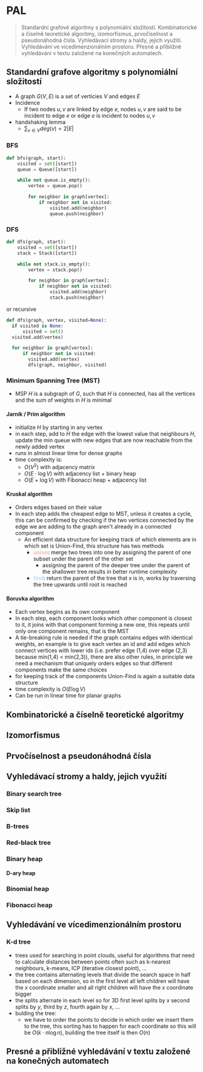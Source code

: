 # PAL
> Standardní grafové algoritmy s polynomiální složitostí. Kombinatorické a číselně teoretické algoritmy, izomorfismus, prvočíselnost a pseudonáhodná čísla. Vyhledávací stromy a haldy, jejich využití. Vyhledávání ve vícedimenzionálním prostoru. Přesné a přibližné vyhledávání v textu založené na konečných automatech.

## Standardní grafove algoritmy s polynomiální složitostí
- A graph $G(V,E)$ is a set of verticies $V$ and edges $E$
- Incidence
	- If two nodes $u,v$ are linked by edge $e$, nodes $u,v$ are said to be incident to edge $e$ or edge $e$ is incident to nodes $u,v$
- handshaking lemma
	- $\sum_{v\in V} deg(v)=2|E|$

### BFS
```python
def bfs(graph, start):
    visited = set([start])
    queue = Queue([start])

    while not queue.is_empty():
        vertex = queue.pop()

        for neighbor in graph[vertex]:
            if neighbor not in visited:
                visited.add(neighbor)
                queue.push(neighbor)
```

### DFS
```python
def dfs(graph, start):
    visited = set([start])
    stack = Stack([start])

    while not stack.is_empty():
        vertex = stack.pop()

        for neighbor in graph[vertex]:
            if neighbor not in visited:
                visited.add(neighbor)
                stack.push(neighbor)
```
or recursive
```python
def dfs(graph, vertex, visited=None):
  if visited is None:
      visited = set()
  visited.add(vertex)

  for neighbor in graph[vertex]:
      if neighbor not in visited:
        visited.add(vertex)
        dfs(graph, neighbor, visited)
```
### Minimum Spanning Tree (MST)
- MSP $H$ is a subgraph of $G$, such that $H$ is connected, has all the vertices and the sum of weights in $H$ is minimal

#### Jarník / Prim algorithm
- initialize $H$ by starting in any vertex
- in each step, add to $H$ the edge with the lowest value that neighbours $H$, update the min queue with new edges that are now reachable from the newly added vertex
- runs in almost linear time for dense graphs
- time complexity is:
  - $O(V^2)$ with adjacency matrix
  - $O(E \cdot \log V)$ with adjacency list + binary heap
  - $O(E + \log V)$ with Fibonacci heap + adjacency list

#### Kruskal algorithm
- Orders edges based on their value
- In each step adds the cheapest edge to MST, unless it creates a cycle, this can be confirmed by checking if the two vertices connected by the edge we are adding to the graph aren't already in a connected component
  - An efficient data structure for keeping track of which elements are in which set is Union-Find, this structure has two methods
    - **<span style="color:#FFB3B3">union</span>**: merge two trees into one by assigning the parent of one subset under the parent of the other set
      - assigning the parent of the deeper tree under the parent of the shallower tree results in better runtime complexity
    - **<span style="color:#B3D9FF">find</span>**: return the parent of the tree that x is in, works by traversing the tree upwards until root is reached

#### Boruvka algorithm
- Each vertex begins as its own component
- In each step, each component looks which other component is closest to it, it joins with that component forming a new one, this repeats until only one component remains, that is the MST
- A tie-breaking rule is needed if the graph contains edges with identical weights, an example is to give each vertex an id and add edges which connect vertices with lower ids (i.e. prefer edge (1,4) over edge (2,3) because min(1,4) < min(2,3)), there are also other rules, in principle we need a mechanism that uniquely orders edges so that different components make the same choices
- for keeping track of the components Union-Find is again a suitable data structure
- time complexity is $O(E \log V)$
- Can be run in linear time for planar graphs

## Kombinatorické a číselně teoretické algoritmy

## Izomorfismus

## Prvočíselnost a pseudonáhodná čísla

## Vyhledávací stromy a haldy, jejich využití

### Binary search tree

### Skip list

### B-trees

### Red-black tree

### Binary heap

#### D-ary heap

### Binomial heap

### Fibonacci heap

## Vyhledávání ve vícedimenzionálním prostoru

### K-d tree
- trees used for searching in point clouds, useful for algorithms that need to calculate distances between points often such as k-nearest neighbours, k-means, ICP (iterative closest point), ...
- the tree contains alternating levels that divide the search space in half based on each dimension, so in the first level all left children will have the $x$ coordinate smaller and all right children will have the $x$ coordinate bigger
- the splits alternate in each level so for 3D first level splits by $x$ second splits by $y$, third by $z$, fourth again by $x$, ...
- bulding the tree:
  - we have to order the points to decide in which order we insert them to the tree, this sorting has to happen for each coordinate so this will be $O(k\cdot n\log n)$, building the tree itself is then $O(n)$

## Presné a přibližné vyhledávání v textu založené na konečných automatech
